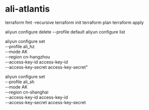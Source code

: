 # ali-atlantis
terraform fmt -recursive 
terraform init
terraform plan
terraform apply


aliyun configure delete  --profile  default
aliyun configure list


aliyun configure set \
  --profile ali_hz \
  --mode AK \
  --region cn-hangzhou \
  --access-key-id access-key-id \
  --access-key-secret access-key-secret"

aliyun configure set \
  --profile ali_sh \
  --mode AK \
  --region cn-shanghai \
  --access-key-id access-key-id \
  --access-key-secret access-key-secret
